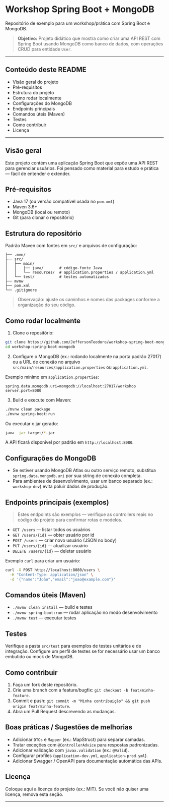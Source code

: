 # Workshop Spring Boot + MongoDB

Repositório de exemplo para um workshop/prática com Spring Boot e MongoDB.

> **Objetivo:** Projeto didático que mostra como criar uma API REST com Spring Boot usando MongoDB como banco de dados, com operações CRUD para entidade `User`.

---

## Conteúdo deste README

* Visão geral do projeto
* Pré-requisitos
* Estrutura do projeto
* Como rodar localmente
* Configurações do MongoDB
* Endpoints principais
* Comandos úteis (Maven)
* Testes
* Como contribuir
* Licença

---

## Visão geral

Este projeto contém uma aplicação Spring Boot que expõe uma API REST para gerenciar usuários. Foi pensado como material para estudo e prática — fácil de entender e extender.

## Pré-requisitos

* Java 17 (ou versão compatível usada no `pom.xml`)
* Maven 3.6+
* MongoDB (local ou remoto)
* Git (para clonar o repositório)

## Estrutura do repositório

Padrão Maven com fontes em `src/` e arquivos de configuração:

```
├── .mvn/
├── src/
│   ├── main/
│   │   ├── java/       # código-fonte Java
│   │   └── resources/  # application.properties / application.yml
│   └── test/           # testes automatizados
├── mvnw
├── pom.xml
└── .gitignore
```

> Observação: ajuste os caminhos e nomes das packages conforme a organização do seu código.

## Como rodar localmente

1. Clone o repositório:

```bash
git clone https://github.com/JeffersonTeodoro/workshop-spring-boot-mongodb.git
cd workshop-spring-boot-mongodb
```

2. Configure o MongoDB (ex.: rodando localmente na porta padrão 27017) ou a URL de conexão no arquivo `src/main/resources/application.properties` ou `application.yml`.

Exemplo mínimo em `application.properties`:

```
spring.data.mongodb.uri=mongodb://localhost:27017/workshop
server.port=8080
```

3. Build e execute com Maven:

```bash
./mvnw clean package
./mvnw spring-boot:run
```

Ou executar o jar gerado:

```bash
java -jar target/*.jar
```

A API ficará disponível por padrão em `http://localhost:8080`.

## Configurações do MongoDB

* Se estiver usando MongoDB Atlas ou outro serviço remoto, substitua `spring.data.mongodb.uri` por sua string de conexão completa.
* Para ambientes de desenvolvimento, usar um banco separado (ex.: `workshop-dev`) evita poluir dados de produção.

## Endpoints principais (exemplos)

> Estes endpoints são exemplos — verifique as controllers reais no código do projeto para confirmar rotas e modelos.

* `GET /users` — listar todos os usuários
* `GET /users/{id}` — obter usuário por id
* `POST /users` — criar novo usuário (JSON no body)
* `PUT /users/{id}` — atualizar usuário
* `DELETE /users/{id}` — deletar usuário

Exemplo `curl` para criar um usuário:

```bash
curl -X POST http://localhost:8080/users \
  -H "Content-Type: application/json" \
  -d '{"name":"João","email":"joao@example.com"}'
```

## Comandos úteis (Maven)

* `./mvnw clean install` — build e testes
* `./mvnw spring-boot:run` — rodar aplicação no modo desenvolvimento
* `./mvnw test` — executar testes

## Testes

Verifique a pasta `src/test` para exemplos de testes unitários e de integração. Configure um perfil de testes se for necessário usar um banco embutido ou mock de MongoDB.

## Como contribuir

1. Faça um fork deste repositório.
2. Crie uma branch com a feature/bugfix: `git checkout -b feat/minha-feature`.
3. Commit e push: `git commit -m "Minha contribuição" && git push origin feat/minha-feature`.
4. Abra um Pull Request descrevendo as mudanças.

## Boas práticas / Sugestões de melhorias

* Adicionar `DTOs` e `Mapper` (ex.: MapStruct) para separar camadas.
* Tratar exceções com `@ControllerAdvice` para respostas padronizadas.
* Adicionar validação com `javax.validation` (ex.: `@Valid`).
* Configurar profiles (`application-dev.yml`, `application-prod.yml`).
* Adicionar Swagger / OpenAPI para documentação automática das APIs.

## Licença

Coloque aqui a licença do projeto (ex.: MIT). Se você não quiser uma licença, remova esta seção.

---

